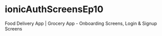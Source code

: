 # ionicAuthScreensEp10
Food Delivery App | Grocery App - Onboarding Screens, Login &amp; Signup Screens
